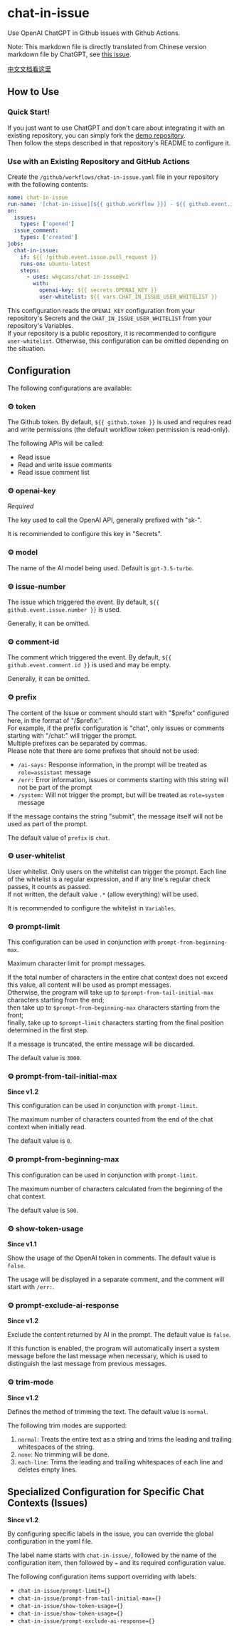 # chat-in-issue

Use OpenAI ChatGPT in Github issues with Github Actions.

Note: This markdown file is directly translated from Chinese version markdown file by ChatGPT, see [this issue](https://github.com/wkgcass/demo-of-chat-in-issue/issues/3).

[中文文档看这里](https://github.com/wkgcass/chat-in-issue/blob/master/README_ZH.md)

## How to Use

### Quick Start!

If you just want to use ChatGPT and don't care about integrating it with an existing repository, you can simply fork the [demo repository](https://github.com/wkgcass/demo-of-chat-in-issue/).  
Then follow the steps described in that repository's README to configure it.

### Use with an Existing Repository and GitHub Actions

Create the `/github/workflows/chat-in-issue.yaml` file in your repository with the following contents:

```yaml
name: chat-in-issue
run-name: '[chat-in-issue][${{ github.workflow }}] - ${{ github.event.issue.title }}'
on:
  issues:
    types: ['opened']
  issue_comment:
    types: ['created']
jobs:
  chat-in-issue:
    if: ${{ !github.event.issue.pull_request }}
    runs-on: ubuntu-latest
    steps:
      - uses: wkgcass/chat-in-issue@v1
        with:
          openai-key: ${{ secrets.OPENAI_KEY }}
          user-whitelist: ${{ vars.CHAT_IN_ISSUE_USER_WHITELIST }}
```

This configuration reads the `OPENAI_KEY` configuration from your repository's Secrets and the `CHAT_IN_ISSUE_USER_WHITELIST` from your repository's Variables.  
If your repository is a public repository, it is recommended to configure `user-whitelist`. Otherwise, this configuration can be omitted depending on the situation.

## Configuration

The following configurations are available:

### ⚙️ token

The Github token. By default, `${{ github.token }}` is used and requires read and write permissions (the default workflow token permission is read-only).

The following APIs will be called:

* Read issue
* Read and write issue comments
* Read issue comment list

### ⚙️ openai-key

_Required_

The key used to call the OpenAI API, generally prefixed with "sk-".

It is recommended to configure this key in "Secrets".

### ⚙️ model

The name of the AI model being used. Default is `gpt-3.5-turbo`.

### ⚙️ issue-number

The issue which triggered the event. By default, `${{ github.event.issue.number }}` is used.

Generally, it can be omitted.

### ⚙️ comment-id

The comment which triggered the event. By default, `${{ github.event.comment.id }}` is used and may be empty.

Generally, it can be omitted.

### ⚙️ prefix

The content of the Issue or comment should start with "$prefix" configured here, in the format of "/$prefix:".  
For example, if the prefix configuration is "chat", only issues or comments starting with "/chat:" will trigger the prompt.  
Multiple prefixes can be separated by commas.  
Please note that there are some prefixes that should not be used:

* `/ai-says:` Response information, in the prompt will be treated as `role=assistant` message
* `/err:` Error information, issues or comments starting with this string will not be part of the prompt
* `/system:` Will not trigger the prompt, but will be treated as `role=system` message

If the message contains the string "submit", the message itself will not be used as part of the prompt.

The default value of `prefix` is `chat`.

### ⚙️ user-whitelist

User whitelist. Only users on the whitelist can trigger the prompt. Each line of the whitelist is a regular expression, and if any line's regular check passes, it counts as passed.  
If not written, the default value `.*` (allow everything) will be used.

It is recommended to configure the whitelist in `Variables`.

### ⚙️ prompt-limit

This configuration can be used in conjunction with `prompt-from-beginning-max`.

Maximum character limit for prompt messages. 

If the total number of characters in the entire chat context does not exceed this value, all content will be used as prompt messages.  
Otherwise, the program will take up to `$prompt-from-tail-initial-max` characters starting from the end;  
then take up to `$prompt-from-beginning-max` characters starting from the front;  
finally, take up to `$prompt-limit` characters starting from the final position determined in the first step.

If a message is truncated, the entire message will be discarded.

The default value is `3000`.

### ⚙️ prompt-from-tail-initial-max

**Since v1.2**

This configuration can be used in conjunction with `prompt-limit`.

The maximum number of characters counted from the end of the chat context when initially read.

The default value is `0`.

### ⚙️ prompt-from-beginning-max

This configuration can be used in conjunction with `prompt-limit`.

The maximum number of characters calculated from the beginning of the chat context.

The default value is `500`.

### ⚙️ show-token-usage

**Since v1.1**

Show the usage of the OpenAI token in comments. The default value is `false`.

The usage will be displayed in a separate comment, and the comment will start with `/err:`.

### ⚙️ prompt-exclude-ai-response

**Since v1.2**

Exclude the content returned by AI in the prompt. The default value is `false`.

If this function is enabled, the program will automatically insert a system message before the last message when necessary, which is used to distinguish the last message from previous messages.

### ⚙️ trim-mode

**Since v1.2**

Defines the method of trimming the text. The default value is `normal`.

The following trim modes are supported:

1. `normal`: Treats the entire text as a string and trims the leading and trailing whitespaces of the string.
2. `none`: No trimming will be done.
3. `each-line`: Trims the leading and trailing whitespaces of each line and deletes empty lines.

## Specialized Configuration for Specific Chat Contexts (Issues)

**Since v1.2**

By configuring specific labels in the issue, you can override the global configuration in the yaml file.

The label name starts with `chat-in-issue/`, followed by the name of the configuration item, then followed by `=` and its required configuration value.

The following configuration items support overriding with labels:

* `chat-in-issue/prompt-limit={}`
* `chat-in-issue/prompt-from-tail-initial-max={}`
* `chat-in-issue/show-token-usage={}`
* `chat-in-issue/show-token-usage={}`
* `chat-in-issue/prompt-exclude-ai-response={}`
